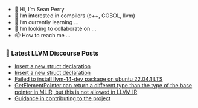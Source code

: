 - 👋 Hi, I’m Sean Perry
- 👀 I’m interested in compilers (c++, COBOL, llvm)
- 🌱 I’m currently learning ...
- 💞️ I’m looking to collaborate on ...
- 📫 How to reach me ...

<!---
s66perry/s66perry is a ✨ special ✨ repository because its `README.md` (this file) appears on your GitHub profile.
You can click the Preview link to take a look at your changes.
--->
### 📕 Latest LLVM Discourse Posts

<!-- DISCOURSE-LLVM:START -->
- [Insert a new struct declaration](https://discourse.llvm.org/t/insert-a-new-struct-declaration/69105#post_2)
- [Insert a new struct declaration](https://discourse.llvm.org/t/insert-a-new-struct-declaration/69105#post_1)
- [Failed to install llvm-14-dev package on ubuntu 22.04.1 LTS](https://discourse.llvm.org/t/failed-to-install-llvm-14-dev-package-on-ubuntu-22-04-1-lts/68495#post_5)
- [GetElementPointer can return a different type than the type of the base pointer in MLIR, but this is not allowed in LLVM IR](https://discourse.llvm.org/t/getelementpointer-can-return-a-different-type-than-the-type-of-the-base-pointer-in-mlir-but-this-is-not-allowed-in-llvm-ir/69103#post_2)
- [Guidance in contributing to the project](https://discourse.llvm.org/t/guidance-in-contributing-to-the-project/69008#post_13)
<!-- DISCOURSE-LLVM:END -->
